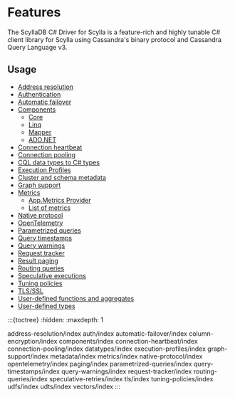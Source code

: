 # Features

The ScyllaDB C# Driver for Scylla is a feature-rich and highly tunable C# client library for Scylla using Cassandra's binary protocol and Cassandra Query Language v3.

## Usage

- [Address resolution](address-resolution/index)
- [Authentication](auth/index)
- [Automatic failover](automatic-failover/index)
- [Components](components/index)
  - [Core](components/core/index)
  - [Linq](components/linq/index)
  - [Mapper](components/mapper/index)
  - [ADO.NET](components/adonet/index)
- [Connection heartbeat](connection-heartbeat/index)
- [Connection pooling](connection-pooling/index)
- [CQL data types to C# types](datatypes/index)
- [Execution Profiles](execution-profiles/index)
- [Cluster and schema metadata](metadata/index)
- [Graph support](graph-support/index)
- [Metrics](metrics/index)
  - [App.Metrics Provider](metrics/app-metrics/index)
  - [List of metrics](metrics/metrics-list/index)
- [Native protocol](native-protocol/index)
- [OpenTelemetry](opentelemetry/index)
- [Parametrized queries](parametrized-queries/index)
- [Query timestamps](query-timestamps/index)
- [Query warnings](query-warnings/index)
- [Request tracker](request-tracker/index)
- [Result paging](paging/index)
- [Routing queries](routing-queries/index)
- [Speculative executions](speculative-retries/index)
- [Tuning policies](tuning-policies/index)
- [TLS/SSL](tls/index)
- [User-defined functions and aggregates](udfs/index)
- [User-defined types](udts/index)

:::{toctree}
:hidden:
:maxdepth: 1

address-resolution/index
auth/index
automatic-failover/index
column-encryption/index
components/index
connection-heartbeat/index
connection-pooling/index
datatypes/index
execution-profiles/index
graph-support/index
metadata/index
metrics/index
native-protocol/index
opentelemetry/index
paging/index
parametrized-queries/index
query-timestamps/index
query-warnings/index
request-tracker/index
routing-queries/index
speculative-retries/index
tls/index
tuning-policies/index
udfs/index
udts/index
vectors/index
:::
